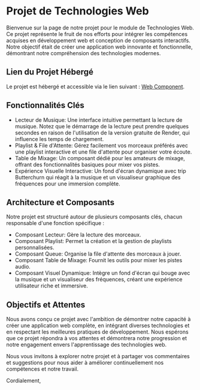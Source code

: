 # Projet de Technologies Web
Bienvenue sur la page de notre projet pour le module de Technologies Web. Ce projet représente le fruit de nos efforts pour intégrer les compétences acquises en développement web et conception de composants interactifs. Notre objectif était de créer une application web innovante et fonctionnelle, démontrant notre compréhension des technologies modernes.

## Lien du Projet Hébergé
Le projet est hébergé et accessible via le lien suivant : [Web Component](https://web-component-buffa.onrender.com/).

## Fonctionnalités Clés
- Lecteur de Musique: Une interface intuitive permettant la lecture de musique. Notez que le démarrage de la lecture peut prendre quelques secondes en raison de l'utilisation de la version gratuite de Render, qui influence les temps de chargement.
- Playlist & File d'Attente: Gérez facilement vos morceaux préférés avec une playlist interactive et une file d'attente pour organiser votre écoute.
- Table de Mixage: Un composant dédié pour les amateurs de mixage, offrant des fonctionnalités basiques pour mixer vos pistes.
- Expérience Visuelle Interactive: Un fond d'écran dynamique avec trip Butterchurn qui réagit à la musique et un visualiseur graphique des fréquences pour une immersion complète.
  
## Architecture et Composants
Notre projet est structuré autour de plusieurs composants clés, chacun responsable d'une fonction spécifique :

- Composant Lecteur: Gère la lecture des morceaux.
- Composant Playlist: Permet la création et la gestion de playlists personnalisées.
- Composant Queue: Organise la file d'attente des morceaux à jouer.
- Composant Table de Mixage: Fournit les outils pour mixer les pistes audio.
- Composant Visuel Dynamique: Intègre un fond d'écran qui bouge avec la musique et un visualiseur des fréquences, créant une expérience utilisateur riche et immersive.

## Objectifs et Attentes
Nous avons conçu ce projet avec l'ambition de démontrer notre capacité à créer une application web complète, en intégrant diverses technologies et en respectant les meilleures pratiques de développement. Nous espérons que ce projet répondra à vos attentes et démontrera notre progression et notre engagement envers l'apprentissage des technologies web.

Nous vous invitons à explorer notre projet et à partager vos commentaires et suggestions pour nous aider à améliorer continuellement nos compétences et notre travail.

Cordialement,
